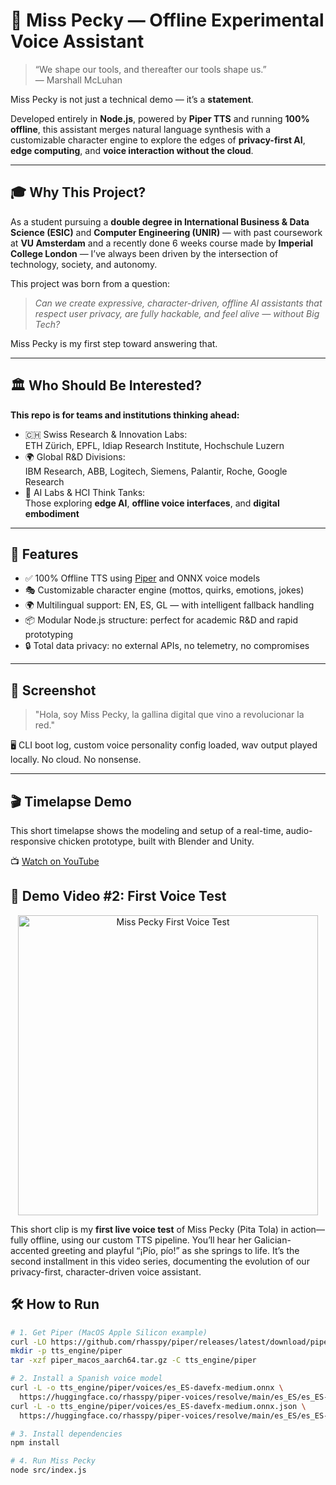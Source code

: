 # 🐔 Miss Pecky — Offline Experimental Voice Assistant

> “We shape our tools, and thereafter our tools shape us.”  
> — Marshall McLuhan

Miss Pecky is not just a technical demo — it’s a **statement**.

Developed entirely in **Node.js**, powered by **Piper TTS** and running **100% offline**, this assistant merges natural language synthesis with a customizable character engine to explore the edges of **privacy-first AI**, **edge computing**, and **voice interaction without the cloud**.

---

## 🎓 Why This Project?

As a student pursuing a **double degree in International Business & Data Science (ESIC)** and **Computer Engineering (UNIR)** — with past coursework at **VU Amsterdam** and a recently done 6 weeks course made by **Imperial College London** — I’ve always been driven by the intersection of technology, society, and autonomy.

This project was born from a question:

> *Can we create expressive, character-driven, offline AI assistants that respect user privacy, are fully hackable, and feel alive — without Big Tech?*

Miss Pecky is my first step toward answering that.

---

## 🏛️ Who Should Be Interested?

**This repo is for teams and institutions thinking ahead:**

- 🇨🇭 Swiss Research & Innovation Labs:  
  ETH Zürich, EPFL, Idiap Research Institute, Hochschule Luzern
- 🌍 Global R&D Divisions:  
  IBM Research, ABB, Logitech, Siemens, Palantir, Roche, Google Research
- 🧠 AI Labs & HCI Think Tanks:  
  Those exploring **edge AI**, **offline voice interfaces**, and **digital embodiment**

---

## 🚀 Features

- ✅ 100% Offline TTS using [Piper](https://github.com/rhasspy/piper) and ONNX voice models
- 🎭 Customizable character engine (mottos, quirks, emotions, jokes)
- 🌍 Multilingual support: EN, ES, GL — with intelligent fallback handling
- 📦 Modular Node.js structure: perfect for academic R&D and rapid prototyping
- 🔒 Total data privacy: no external APIs, no telemetry, no compromises

---

## 📸 Screenshot

> "Hola, soy Miss Pecky, la gallina digital que vino a revolucionar la red."

🖥️ CLI boot log, custom voice personality config loaded, wav output played locally. No cloud. No nonsense.

---
## 🎬 Timelapse Demo

This short timelapse shows the modeling and setup of a real-time, audio-responsive chicken prototype, built with Blender and Unity.

📺 [Watch on YouTube](https://youtube.com/shorts/i5Vd32qhwSQ)

## 🎥 Demo Video #2: First Voice Test

<p align="center">
  <a href="https://www.youtube.com/shorts/b0vhIWtVDTY" target="_blank">
    <img src="https://img.youtube.com/vi/b0vhIWtVDTY/0.jpg" alt="Miss Pecky First Voice Test" width="480"/>
  </a>
</p>

This short clip is my **first live voice test** of Miss Pecky (Pita Tola) in action—fully offline, using our custom TTS pipeline. You’ll hear her Galician-accented greeting and playful “¡Pío, pío!” as she springs to life. It’s the second installment in this video series, documenting the evolution of our privacy-first, character-driven voice assistant.  

## 🛠️ How to Run

```bash
# 1. Get Piper (MacOS Apple Silicon example)
curl -LO https://github.com/rhasspy/piper/releases/latest/download/piper_macos_aarch64.tar.gz
mkdir -p tts_engine/piper
tar -xzf piper_macos_aarch64.tar.gz -C tts_engine/piper

# 2. Install a Spanish voice model
curl -L -o tts_engine/piper/voices/es_ES-davefx-medium.onnx \
  https://huggingface.co/rhasspy/piper-voices/resolve/main/es_ES/es_ES-davefx-medium.onnx
curl -L -o tts_engine/piper/voices/es_ES-davefx-medium.onnx.json \
  https://huggingface.co/rhasspy/piper-voices/resolve/main/es_ES/es_ES-davefx-medium.onnx.json

# 3. Install dependencies
npm install

# 4. Run Miss Pecky
node src/index.js

